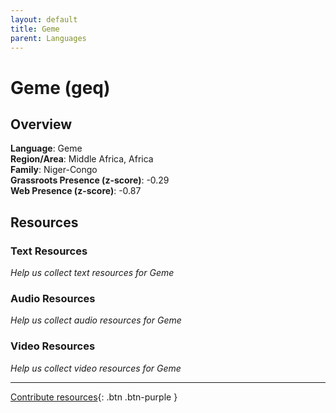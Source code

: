 ```yaml
---
layout: default
title: Geme
parent: Languages
---
```


# Geme (geq)

## Overview

**Language**: Geme  
**Region/Area**: Middle Africa, Africa  
**Family**: Niger-Congo  
**Grassroots Presence (z-score)**: -0.29  
**Web Presence (z-score)**: -0.87  

## Resources

### Text Resources
*Help us collect text resources for Geme*

### Audio Resources
*Help us collect audio resources for Geme*

### Video Resources
*Help us collect video resources for Geme*

---

[Contribute resources](https://forms.office.com/e/1SfLJx3u1r){: .btn .btn-purple }
